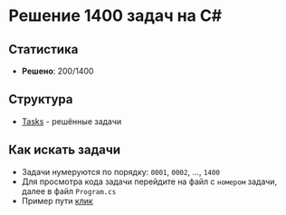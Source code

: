 # Решение 1400 задач на C#

## Статистика
- **Решено**: 200/1400

## Структура
- [Tasks](https://github.com/Realizeq/coding-tasks/tree/main/Tasks) - решённые задачи

## Как искать задачи
- Задачи нумеруются по порядку: `0001`, `0002`, ..., `1400` 
- Для просмотра кода задачи перейдите на файл с `номером` задачи, далее в файл `Program.cs`
- Пример пути [клик](https://github.com/Realizeq/coding-tasks/blob/main/Tasks/0001/0001/Program.cs)
